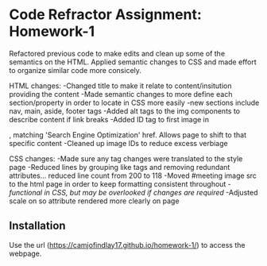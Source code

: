 # Code Refractor Assignment: Homework-1

Refactored previous code to make edits and clean up some of the semantics on the HTML. Applied semantic changes to CSS and made effort to organize similar code more consicely.

HTML changes:
 -Changed title to make it relate to content/insitution providing the content
 -Made semantic changes to more define each section/property in order to locate in CSS more easily
    -new sections include nav, main, aside, footer tags
 -Added alt tags to the img components to describe content if link breaks 
 -Added ID tag to first image in <main>, matching 'Search Engine Optimization' href. Allows page to shift to that specific content
 -Cleaned up image IDs to reduce excess verbiage

CSS changes:
-Made sure any tag changes were translated to the style page
-Reduced lines by grouping like tags and removing redundant attributes... reduced line count from 200 to 118 
-Moved #meeting image src to the html page in order to keep formatting consistent throughout - *functional in CSS, but may be overlooked if changes are required*
-Adjusted scale on <span> so attribute rendered more clearly on page 

## Installation

Use the url (https://camjofindlay17.github.io/homework-1/) to access the webpage.